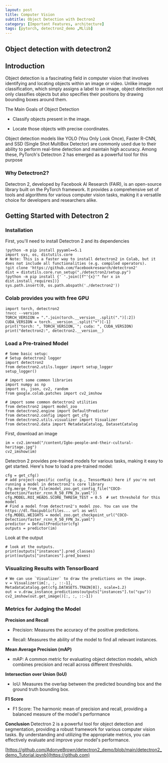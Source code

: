 ```yaml
---
layout: post
title: Computer Vision
subtitle: Object Detection with Dectron2
category: [Important Features, architecture]
tags: [pytorch, detectron2_demo ,MLlib]
---
```


## Object detection with detectron2

## Introduction

Object detection is a fascinating field in computer vision that involves identifying and locating objects within an image or video. Unlike image classification, which simply assigns a label to an image, object detection not only classifies objects but also specifies their positions by drawing bounding boxes around them.

The Main Goals of Object Detection
- Classify objects present in the image.

- Locate those objects with precise coordinates.

Object detection models like YOLO (You Only Look Once), Faster R-CNN, and SSD (Single Shot MultiBox Detector) are commonly used due to their ability to perform real-time detection and maintain high accuracy. Among these, PyTorch's Detectron 2 has emerged as a powerful tool for this purpose


### Why Detectron2?

Detectron 2, developed by Facebook AI Research (FAIR), is an open-source library built on the PyTorch framework. It provides a comprehensive set of tools and algorithms for various computer vision tasks, making it a versatile choice for developers and researchers alike.



## Getting Started with Detectron 2
### Installation
First, you'll need to install Detectron 2 and its dependencies

```colab_notebook
!python -m pip install pyyaml==5.1
import sys, os, distutils.core
# Note: This is a faster way to install detectron2 in Colab, but it does not include all functionalities (e.g. compiled operators).
!git clone 'https://github.com/facebookresearch/detectron2'
dist = distutils.core.run_setup("./detectron2/setup.py")
!python -m pip install {' '.join([f"'{x}'" for x in dist.install_requires])}
sys.path.insert(0, os.path.abspath('./detectron2'))

```
### Colab provides you with free GPU
```
import torch, detectron2
!nvcc --version
TORCH_VERSION = ".".join(torch.__version__.split(".")[:2])
CUDA_VERSION = torch.__version__.split("+")[-1]
print("torch: ", TORCH_VERSION, "; cuda: ", CUDA_VERSION)
print("detectron2:", detectron2.__version__)
```
### Load a Pre-trained Model
```
# Some basic setup:
# Setup detectron2 logger
import detectron2
from detectron2.utils.logger import setup_logger
setup_logger()

# import some common libraries
import numpy as np
import os, json, cv2, random
from google.colab.patches import cv2_imshow

# import some common detectron2 utilities
from detectron2 import model_zoo
from detectron2.engine import DefaultPredictor
from detectron2.config import get_cfg
from detectron2.utils.visualizer import Visualizer
from detectron2.data import MetadataCatalog, DatasetCatalog
```
First, download an image 
```
im = cv2.imread("/content/Igbo-people-and-their-cultural-heritage.jpg")
cv2_imshow(im)
```
Detectron 2 provides pre-trained models for various tasks, making it easy to get started. Here's how to load a pre-trained model:

```
cfg = get_cfg()
# add project-specific config (e.g., TensorMask) here if you're not running a model in detectron2's core library
cfg.merge_from_file(model_zoo.get_config_file("COCO-Detection/faster_rcnn_R_50_FPN_3x.yaml"))
cfg.MODEL.ROI_HEADS.SCORE_THRESH_TEST = 0.5  # set threshold for this model
# Find a model from detectron2's model zoo. You can use the https://dl.fbaipublicfiles... url as well
cfg.MODEL.WEIGHTS = model_zoo.get_checkpoint_url("COCO-Detection/faster_rcnn_R_50_FPN_3x.yaml")
predictor = DefaultPredictor(cfg)
outputs = predictor(im)
```

Look at the output
```
# look at the outputs.
print(outputs["instances"].pred_classes)
print(outputs["instances"].pred_boxes)
```

### Visualizing Results with TensorBoard

```
# We can use `Visualizer` to draw the predictions on the image.
v = Visualizer(im[:, :, ::-1], MetadataCatalog.get(cfg.DATASETS.TRAIN[0]), scale=1.2)
out = v.draw_instance_predictions(outputs["instances"].to("cpu"))
cv2_imshow(out.get_image()[:, :, ::-1])
```


### Metrics for Judging the Model
**Precision and Recall**
- Precision: Measures the accuracy of the positive predictions.

- Recall: Measures the ability of the model to find all relevant instances.

**Mean Average Precision (mAP)**
- mAP: A common metric for evaluating object detection models, which combines precision and recall across different thresholds.

**Intersection over Union (IoU)**
- IoU: Measures the overlap between the predicted bounding box and the ground truth bounding box.

**F1 Score**
- F1 Score: The harmonic mean of precision and recall, providing a balanced measure of the model's performance

**Conclusion**
Detectron 2 is a powerful tool for object detection and segmentation, providing a robust framework for various computer vision tasks. By understanding and utilizing the appropriate metrics, you can effectively evaluate and improve your model's performance.

[https://github.com/AdonyeBrown/detectron2_demo/blob/main/detectron2_demo_Tutorial.ipynb](https://github.com)
